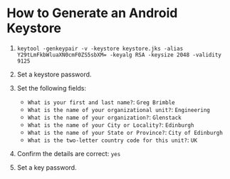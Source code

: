 # How to Generate an Android Keystore

1. `keytool -genkeypair -v -keystore keystore.jks -alias Y29tLmFkbWluaXN0cmF0ZS5sbXM= -keyalg RSA -keysize 2048 -validity 9125`
1. Set a keystore password.
1. Set the following fields:

   - `What is your first and last name?`: `Greg Brimble`
   - `What is the name of your organizational unit?`: `Engineering`
   - `What is the name of your organization?`: `Glenstack`
   - `What is the name of your City or Locality?`: `Edinburgh`
   - `What is the name of your State or Province?`: `City of Edinburgh`
   - `What is the two-letter country code for this unit?`: `UK`

1. Confirm the details are correct: `yes`
1. Set a key password.
